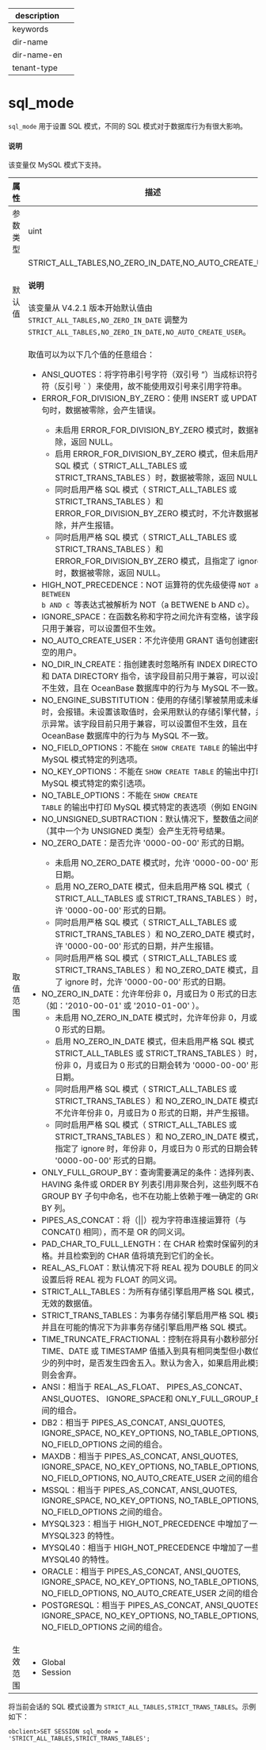 |description||
|---|---|
|keywords||
|dir-name||
|dir-name-en||
|tenant-type||

# sql_mode

`sql_mode` 用于设置 SQL 模式，不同的 SQL 模式对于数据库行为有很大影响。

<main id="notice" type='explain'>
  <h4>说明</h4>
  <p>该变量仅 MySQL 模式下支持。</p>
</main>

| **属性** |  **描述**  |
|--------|----------|
| 参数类型   | uint   |
| 默认值    | STRICT_ALL_TABLES,NO_ZERO_IN_DATE,NO_AUTO_CREATE_USER  <main id="notice" type='explain'><h4>说明</h4><p> 该变量从 V4.2.1 版本开始默认值由 <code>STRICT_ALL_TABLES,NO_ZERO_IN_DATE</code> 调整为 <code>STRICT_ALL_TABLES,NO_ZERO_IN_DATE,NO_AUTO_CREATE_USER</code>。</p></main>|
| 取值范围   | 取值可以为以下几个值的任意组合：<ul><li>ANSI_QUOTES：将字符串引号字符（双引号 ”）当成标识符引号字符（反引号 ` ）来使用，故不能使用双引号来引用字符串。</li><li>ERROR_FOR_DIVISION_BY_ZERO：使用 INSERT 或 UPDATE 语句时，数据被零除，会产生错误。</li><ul><li>未启用 ERROR_FOR_DIVISION_BY_ZERO 模式时，数据被零除，返回 NULL。</li><li>启用 ERROR_FOR_DIVISION_BY_ZERO 模式，但未启用严格 SQL 模式（ STRICT_ALL_TABLES 或 STRICT_TRANS_TABLES ）时，数据被零除，返回 NULL。</li><li>同时启用严格 SQL 模式（ STRICT_ALL_TABLES 或 STRICT_TRANS_TABLES ）和 ERROR_FOR_DIVISION_BY_ZERO 模式时，不允许数据被零除，并产生报错。</li><li>同时启用严格 SQL 模式（ STRICT_ALL_TABLES 或 STRICT_TRANS_TABLES ）和 ERROR_FOR_DIVISION_BY_ZERO 模式，且指定了 ignore 时，数据被零除，返回 NULL。</li> </ul><li>HIGH_NOT_PRECEDENCE：NOT 运算符的优先级使得 <code>NOT a BETWEEN b AND c </code>等表达式被解析为 NOT（a BETWENE b AND c）。</li> <li>IGNORE_SPACE：在函数名称和字符之间允许有空格，该字段目前只用于兼容，可以设置但不生效。</li> <li>NO_AUTO_CREATE_USER：不允许使用 GRANT 语句创建密码为空的用户。</li><li>NO_DIR_IN_CREATE：指创建表时忽略所有 INDEX DIRECTORY 和 DATA DIRECTORY 指令，该字段目前只用于兼容，可以设置但不生效，且在 OceanBase 数据库中的行为与 MySQL 不一致。</li> <li>NO_ENGINE_SUBSTITUTION：使用的存储引擎被禁用或未编译时，会报错。未设置该取值时，会采用默认的存储引擎代替，并显示异常。该字段目前只用于兼容，可以设置但不生效，且在 OceanBase 数据库中的行为与 MySQL 不一致。</li><li>NO_FIELD_OPTIONS：不能在 <code>SHOW CREATE TABLE</code> 的输出中打印 MySQL 模式特定的列选项。</li><li>NO_KEY_OPTIONS：不能在 <code>SHOW CREATE TABLE</code> 的输出中打印 MySQL 模式特定的索引选项。</li><li>NO_TABLE_OPTIONS：不能在 <code>SHOW CREATE TABLE</code> 的输出中打印 MySQL 模式特定的表选项（例如 ENGINE）。</li><li>NO_UNSIGNED_SUBTRACTION：默认情况下，整数值之间的减法（其中一个为 UNSIGNED 类型）会产生无符号结果。</li> <li>NO_ZERO_DATE：是否允许 '0000-00-00' 形式的日期。</li><ul><li>未启用 NO_ZERO_DATE 模式时，允许 '0000-00-00' 形式的日期。</li><li>启用 NO_ZERO_DATE 模式，但未启用严格 SQL 模式（ STRICT_ALL_TABLES 或 STRICT_TRANS_TABLES ）时，允许 '0000-00-00' 形式的日期。</li><li>同时启用严格 SQL 模式（ STRICT_ALL_TABLES 或 STRICT_TRANS_TABLES ）和 NO_ZERO_DATE 模式时，不允许 '0000-00-00' 形式的日期，并产生报错。</li><li>同时启用严格 SQL 模式（ STRICT_ALL_TABLES 或 STRICT_TRANS_TABLES ）和 NO_ZERO_DATE 模式，且指定了 ignore 时，允许 '0000-00-00' 形式的日期。</li></ul><li>NO_ZERO_IN_DATE：允许年份非 0，月或日为 0 形式的日志（如：'2010-00-01' 或 '2010-01-00' ）。<ul><li>未启用 NO_ZERO_IN_DATE 模式时，允许年份非 0，月或日为 0 形式的日期。</li><li>启用 NO_ZERO_IN_DATE 模式，但未启用严格 SQL 模式（ STRICT_ALL_TABLES 或 STRICT_TRANS_TABLES ）时，年份非 0，月或日为 0 形式的日期会转为 '0000-00-00' 形式的日期。</li><li>同时启用严格 SQL 模式（ STRICT_ALL_TABLES 或 STRICT_TRANS_TABLES ）和 NO_ZERO_IN_DATE 模式时，不允许年份非 0，月或日为 0 形式的日期，并产生报错。</li><li>同时启用严格 SQL 模式（ STRICT_ALL_TABLES 或 STRICT_TRANS_TABLES ）和 NO_ZERO_IN_DATE 模式，且指定了 ignore 时，年份非 0，月或日为 0 形式的日期会转为 '0000-00-00' 形式的日期。</li></ul><li>ONLY_FULL_GROUP_BY：查询需要满足的条件：选择列表、HAVING 条件或 ORDER BY 列表引用非聚合列，这些列既不在 GROUP BY 子句中命名，也不在功能上依赖于唯一确定的 GROUP BY 列。</li><li>PIPES_AS_CONCAT：将（\|\|）视为字符串连接运算符（与 CONCAT() 相同），而不是 OR 的同义词。</li> <li>PAD_CHAR_TO_FULL_LENGTH：在 CHAR 检索时保留列的末尾空格。并且检索到的 CHAR 值将填充到它们的全长。</li><li>REAL_AS_FLOAT：默认情况下将 REAL 视为 DOUBLE 的同义词。设置后将 REAL 视为 FLOAT 的同义词。</li> <li>STRICT_ALL_TABLES：为所有存储引擎启用严格 SQL 模式，拒绝无效的数据值。</li><li>STRICT_TRANS_TABLES：为事务存储引擎启用严格 SQL 模式，并且在可能的情况下为非事务存储引擎启用严格 SQL 模式。</li><li>TIME_TRUNCATE_FRACTIONAL：控制在将具有小数秒部分的 TIME、DATE 或 TIMESTAMP 值插入到具有相同类型但小数位数较少的列中时，是否发生四舍五入。默认为舍入，如果启用此模式，则会舍弃。</li> <li>ANSI：相当于 REAL_AS_FLOAT、 PIPES_AS_CONCAT、 ANSI_QUOTES、 IGNORE_SPACE和 ONLY_FULL_GROUP_BY 之间的组合。</li> <li>DB2：相当于 PIPES_AS_CONCAT, ANSI_QUOTES, IGNORE_SPACE, NO_KEY_OPTIONS, NO_TABLE_OPTIONS, NO_FIELD_OPTIONS 之间的组合。</li><li>MAXDB：相当于 PIPES_AS_CONCAT, ANSI_QUOTES, IGNORE_SPACE, NO_KEY_OPTIONS, NO_TABLE_OPTIONS, NO_FIELD_OPTIONS, NO_AUTO_CREATE_USER 之间的组合。</li> <li>MSSQL：相当于 PIPES_AS_CONCAT, ANSI_QUOTES, IGNORE_SPACE, NO_KEY_OPTIONS, NO_TABLE_OPTIONS, NO_FIELD_OPTIONS 之间的组合。</li><li>MYSQL323：相当于 HIGH_NOT_PRECEDENCE 中增加了一些 MYSQL323 的特性。</li><li>MYSQL40：相当于 HIGH_NOT_PRECEDENCE 中增加了一些 MYSQL40 的特性。</li><li>ORACLE：相当于 PIPES_AS_CONCAT, ANSI_QUOTES, IGNORE_SPACE, NO_KEY_OPTIONS, NO_TABLE_OPTIONS, NO_FIELD_OPTIONS, NO_AUTO_CREATE_USER 之间的组合。</li><li>POSTGRESQL：相当于 PIPES_AS_CONCAT, ANSI_QUOTES, IGNORE_SPACE, NO_KEY_OPTIONS, NO_TABLE_OPTIONS, NO_FIELD_OPTIONS  之间的组合。</li></ul>       |
| 生效范围   | <ul><li> Global</li><li> Session</li></ul>   |

将当前会话的 SQL 模式设置为 `STRICT_ALL_TABLES,STRICT_TRANS_TABLES`。示例如下：

```unknow
obclient>SET SESSION sql_mode = 'STRICT_ALL_TABLES,STRICT_TRANS_TABLES';
```

